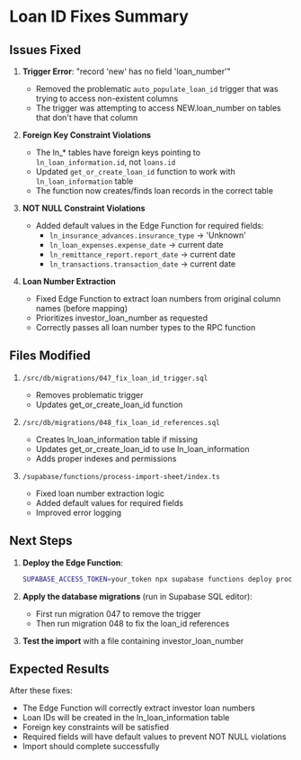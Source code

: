 # Loan ID Fixes Summary

## Issues Fixed

1. **Trigger Error**: "record 'new' has no field 'loan_number'"
   - Removed the problematic `auto_populate_loan_id` trigger that was trying to access non-existent columns
   - The trigger was attempting to access NEW.loan_number on tables that don't have that column

2. **Foreign Key Constraint Violations**
   - The ln_* tables have foreign keys pointing to `ln_loan_information.id`, not `loans.id`
   - Updated `get_or_create_loan_id` function to work with `ln_loan_information` table
   - The function now creates/finds loan records in the correct table

3. **NOT NULL Constraint Violations**
   - Added default values in the Edge Function for required fields:
     - `ln_insurance_advances.insurance_type` → 'Unknown'
     - `ln_loan_expenses.expense_date` → current date
     - `ln_remittance_report.report_date` → current date
     - `ln_transactions.transaction_date` → current date

4. **Loan Number Extraction**
   - Fixed Edge Function to extract loan numbers from original column names (before mapping)
   - Prioritizes investor_loan_number as requested
   - Correctly passes all loan number types to the RPC function

## Files Modified

1. `/src/db/migrations/047_fix_loan_id_trigger.sql`
   - Removes problematic trigger
   - Updates get_or_create_loan_id function

2. `/src/db/migrations/048_fix_loan_id_references.sql`
   - Creates ln_loan_information table if missing
   - Updates get_or_create_loan_id to use ln_loan_information
   - Adds proper indexes and permissions

3. `/supabase/functions/process-import-sheet/index.ts`
   - Fixed loan number extraction logic
   - Added default values for required fields
   - Improved error logging

## Next Steps

1. **Deploy the Edge Function**:
   ```bash
   SUPABASE_ACCESS_TOKEN=your_token npx supabase functions deploy process-import-sheet --no-verify-jwt
   ```

2. **Apply the database migrations** (run in Supabase SQL editor):
   - First run migration 047 to remove the trigger
   - Then run migration 048 to fix the loan_id references

3. **Test the import** with a file containing investor_loan_number

## Expected Results

After these fixes:
- The Edge Function will correctly extract investor loan numbers
- Loan IDs will be created in the ln_loan_information table
- Foreign key constraints will be satisfied
- Required fields will have default values to prevent NOT NULL violations
- Import should complete successfully